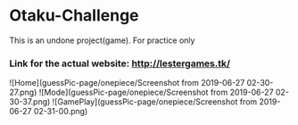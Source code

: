 # Otaku-Challenge
This is an undone project(game). For practice only

### Link for the actual website: http://lestergames.tk/

![Home](guessPic-page/onepiece/Screenshot from 2019-06-27 02-30-27.png)
![Mode](guessPic-page/onepiece/Screenshot from 2019-06-27 02-30-37.png)
![GamePlay](guessPic-page/onepiece/Screenshot from 2019-06-27 02-31-00.png)
